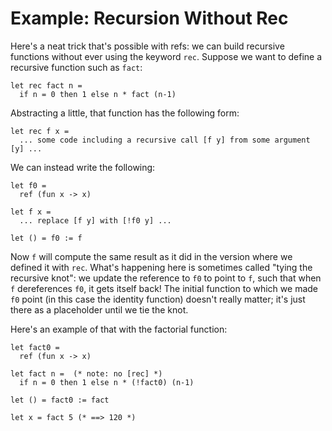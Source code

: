 # Example: Recursion Without Rec

Here's a neat trick that's possible with refs:  we can build recursive functions
without ever using the keyword `rec`.  Suppose we want to define a recursive
function such as `fact`:

```
let rec fact n = 
  if n = 0 then 1 else n * fact (n-1)
```

Abstracting a little, that function has the following form:

```
let rec f x = 
  ... some code including a recursive call [f y] from some argument [y] ...
```

We can instead write the following:

```
let f0 = 
  ref (fun x -> x)
  
let f x = 
  ... replace [f y] with [!f0 y] ...
  
let () = f0 := f
```

Now `f` will compute the same result as it did in the version where we defined it
with `rec`.  What's happening here is sometimes called "tying the recursive knot":
we update the reference to `f0` to point to `f`, such that when `f` dereferences `f0`,
it gets itself back!  The initial function to which we made `f0` point (in this case
the identity function) doesn't really matter; it's just there as a placeholder until we 
tie the knot.

Here's an example of that with the factorial function:

```
let fact0 =
  ref (fun x -> x)
  
let fact n =  (* note: no [rec] *)
  if n = 0 then 1 else n * (!fact0) (n-1)
  
let () = fact0 := fact

let x = fact 5 (* ==> 120 *)
```
